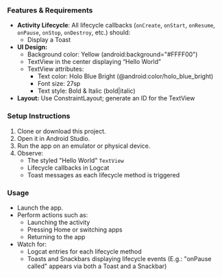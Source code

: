 ### Features & Requirements

+ **Activity Lifecycle**: All lifecycle callbacks (`onCreate`, `onStart`, `onResume`, `onPause`, `onStop`, `onDestroy`, etc.) should:
  + Display a Toast
+ **UI Design:**
  + Background color: Yellow (android:background="#FFFF00")
  + TextView in the center displaying “Hello World”
  + TextView attributes:
      + Text color: Holo Blue Bright (@android:color/holo_blue_bright)
      + Font size: 27sp
      + Text style: Bold & Italic (bold|italic)
+ **Layout:** Use ConstraintLayout; generate an ID for the TextView

### Setup Instructions
1. Clone or download this project.
2. Open it in Android Studio.
3. Run the app on an emulator or physical device.
4. Observe:
   - The styled "Hello World" `TextView`
   - Lifecycle callbacks in Logcat
   - Toast messages as each lifecycle method is triggered
### Usage
+ Launch the app.
+ Perform actions such as:
  - Launching the activity
  - Pressing Home or switching apps
  - Returning to the app
+ Watch for:
  - Logcat entries for each lifecycle method
  - Toasts and Snackbars displaying lifecycle events
    (E.g.: "onPause called" appears via both a Toast and a Snackbar)
